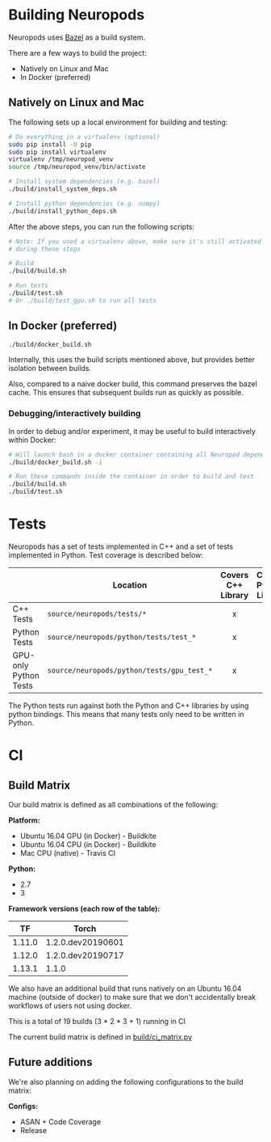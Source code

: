 # Building Neuropods

Neuropods uses [Bazel](https://bazel.build/) as a build system.

There are a few ways to build the project:
- Natively on Linux and Mac
- In Docker (preferred)

## Natively on Linux and Mac

The following sets up a local environment for building and testing:

```sh
# Do everything in a virtualenv (optional)
sudo pip install -U pip
sudo pip install virtualenv
virtualenv /tmp/neuropod_venv
source /tmp/neuropod_venv/bin/activate

# Install system dependencies (e.g. bazel)
./build/install_system_deps.sh

# Install python dependencies (e.g. numpy)
./build/install_python_deps.sh
```

After the above steps, you can run the following scripts:

```sh
# Note: If you used a virtualenv above, make sure it's still activated
# during these steps

# Build
./build/build.sh

# Run tests
./build/test.sh
# Or ./build/test_gpu.sh to run all tests
```

## In Docker (preferred)

```sh
./build/docker_build.sh
```

Internally, this uses the build scripts mentioned above, but provides better isolation between builds.

Also, compared to a naive docker build, this command preserves the bazel cache. This ensures that subsequent builds run as quickly as possible.

### Debugging/interactively building

In order to debug and/or experiment, it may be useful to build interactively within Docker:

```sh
# Will launch bash in a docker container containing all Neuropod dependencies
./build/docker_build.sh -i

# Run these commands inside the container in order to build and test
./build/build.sh
./build/test.sh
```

# Tests

Neuropods has a set of tests implemented in C++ and a set of tests implemented in Python. Test coverage is described below:

| | Location | Covers C++ Library | Covers Python Library |
| --- | --- | :---: | :---: |
| C++ Tests | `source/neuropods/tests/*` | x |  |
| Python Tests | `source/neuropods/python/tests/test_*` | x | x |
| GPU-only Python Tests | `source/neuropods/python/tests/gpu_test_*` | x | x |

The Python tests run against both the Python and C++ libraries by using python bindings. This means that many tests only need to be written in Python.

# CI

## Build Matrix

Our build matrix is defined as all combinations of the following:

**Platform:**
 - Ubuntu 16.04 GPU (in Docker) - Buildkite
 - Ubuntu 16.04 CPU (in Docker) - Buildkite
 - Mac CPU (native) - Travis CI

**Python:**
 - 2.7
 - 3

**Framework versions (each row of the table):**

| TF | Torch |
| --- | --- |
| 1.11.0 | 1.2.0.dev20190601 |
| 1.12.0 | 1.2.0.dev20190717 |
| 1.13.1 | 1.1.0 |

We also have an additional build that runs natively on an Ubuntu 16.04 machine (outside of docker)
to make sure that we don't accidentally break workflows of users not using docker.

This is a total of 19 builds (3 * 2 * 3 + 1) running in CI

The current build matrix is defined in [build/ci_matrix.py](https://github.com/uber/neuropods/blob/master/build/ci_matrix.py#L73-L91)

## Future additions

We're also planning on adding the following configurations to the build matrix:

**Configs:**
 - ASAN + Code Coverage
 - Release
